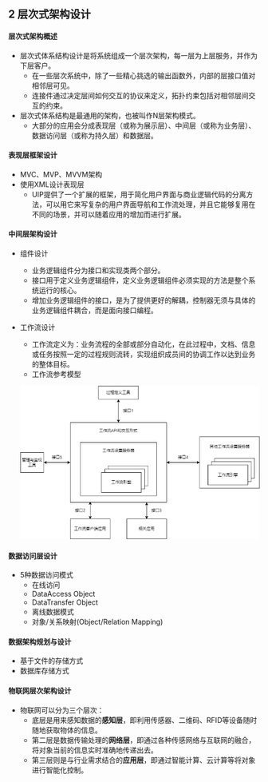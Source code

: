 ## 2 层次式架构设计
#### 层次式架构概述
- 层次式体系结构设计是将系统组成一个层次架构，每一层为上层服务，并作为下层客户。
	- 在一些层次系统中，除了一些精心挑选的输出函数外，内部的层接口值对相邻层可见。
	- 连接件通过决定层间如何交互的协议来定义，拓扑约束包括对相邻层间交互的约束。
- 层次式体系结构是最通用的架构，也被叫作N层架构模式。
	- 大部分的应用会分成表现层（或称为展示层）、中间层（或称为业务层）、数据访问层（或称为持久层）和数据层。

#### 表现层框架设计
- MVC、MVP、MVVM架构
- 使用XML设计表现层
	- UIP提供了一个扩展的框架，用于简化用户界面与商业逻辑代码的分离方法，可以用它来写复杂的用户界面导航和工作流处理，并且它能够复用在不同的场景，并可以随着应用的增加而进行扩展。

#### 中间层架构设计
- 组件设计
	- 业务逻辑组件分为接口和实现类两个部分。
	- 接口用于定义业务逻辑组件，定义业务逻辑组件必须实现的方法是整个系统运行的核心。
	- 增加业务逻辑组件的接口，是为了提供更好的解耦，控制器无须与具体的业务逻辑组件耦合，而是面向接口编程。
- 工作流设计
	- 工作流定义为：业务流程的全部或部分自动化，在此过程中，文档、信息或任务按照一定的过程规则流转，实现组织成员间的协调工作以达到业务的整体目标。
	- 工作流参考模型

	![WorkflowDesign.png](images/WorkflowDesign.png)

#### 数据访问层设计
- 5种数据访问模式
	- 在线访问
	- DataAccess Object
	- DataTransfer Object
	- 离线数据模式
	- 对象/关系映射(Object/Relation Mapping)

####  数据架构规划与设计
- 基于文件的存储方式
- 数据库存储方式

#### 物联网层次架构设计
- 物联网可以分为三个层次：
	- 底层是用来感知数据的**感知层**，即利用传感器、二维码、RFID等设备随时随地获取物体的信息。
	- 第二层是数据传输处理的**网络层**，即通过各种传感网络与互联网的融合，将对象当前的信息实时准确地传递出去。
	- 第三层则是与行业需求结合的**应用层**，即通过智能计算、云计算等将对象进行智能化控制。